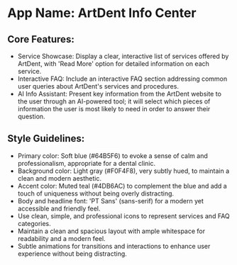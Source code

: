 # **App Name**: ArtDent Info Center

## Core Features:

- Service Showcase: Display a clear, interactive list of services offered by ArtDent, with 'Read More' option for detailed information on each service.
- Interactive FAQ: Include an interactive FAQ section addressing common user queries about ArtDent's services and procedures.
- AI Info Assistant: Present key information from the ArtDent website to the user through an AI-powered tool; it will select which pieces of information the user is most likely to need in order to answer their question.

## Style Guidelines:

- Primary color: Soft blue (#64B5F6) to evoke a sense of calm and professionalism, appropriate for a dental clinic.
- Background color: Light gray (#F0F4F8), very subtly hued, to maintain a clean and modern aesthetic.
- Accent color: Muted teal (#4DB6AC) to complement the blue and add a touch of uniqueness without being overly distracting.
- Body and headline font: 'PT Sans' (sans-serif) for a modern yet accessible and friendly feel.
- Use clean, simple, and professional icons to represent services and FAQ categories.
- Maintain a clean and spacious layout with ample whitespace for readability and a modern feel.
- Subtle animations for transitions and interactions to enhance user experience without being distracting.